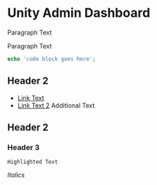 # Unity Admin Dashboard

Paragraph Text

Paragraph Text

```php
echo 'code block goes here';
```


## Header 2

 - [Link Text](https://example.com)
 - [Link Text 2](https://example.com) Additional Text


## Header 2

### Header 3

`Highlighted Text`

_Italics_
